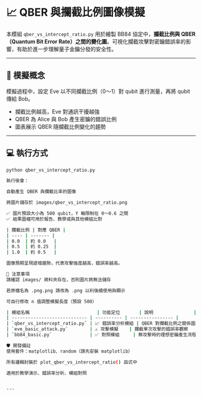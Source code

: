 # 📈 QBER 與攔截比例圖像模擬

本模組 `qber_vs_intercept_ratio.py` 用於繪製 BB84 協定中，**攔截比例與 QBER（Quantum Bit Error Rate）之間的變化圖**。可視化攔截攻擊對密鑰錯誤率的影響，有助於進一步理解量子金鑰分發的安全性。

---

## 🧪 模擬概念

模擬過程中，設定 Eve 以不同攔截比例（0～1）對 qubit 進行測量，再將 qubit 傳給 Bob。

- 攔截比例越高，Eve 對通訊干擾越強
- QBER 為 Alice 與 Bob 產生密鑰的錯誤比例
- 圖表展示 QBER 隨攔截比例變化的趨勢

---

## 💻 執行方式

```bash
python qber_vs_intercept_ratio.py

執行後會：

自動產生 QBER 與攔截比率的圖像

將圖片儲存於 images/qber_vs_intercept_ratio.png

✅ 圖片預設大小為 500 qubit，Y 軸限制在 0～0.6 之間
✅ 結果圖檔可用於報告、教學或與其他模組比對

| 攔截比例 | 對應 QBER |
| ---- | ------- |
| 0.0  | 約 0.0   |
| 0.5  | 約 0.25  |
| 1.0  | 約 0.5   |

圖像預期呈現遞增趨勢，代表攻擊強度越高，錯誤率越高。

📎 注意事項
請確認 images/ 資料夾存在，否則圖片將無法儲存

若原檔名為 .png.png 請改為 .png 以利後續使用與顯示

可自行修改 n 值調整模擬長度（預設 500）

| 模組名稱                         | 功能定位       | 說明               |
| ---------------------------- | ---------- | ---------------- |
| `qber_vs_intercept_ratio.py` | 📈 錯誤率分析模組 | QBER 對攔截比例之關係圖繪製 |
| `eve_basic_attack.py`        | ⚠️ 攻擊模擬    | 攔截單次攻擊的錯誤率觀察     |
| `bb84_basic.py`              | ✅ 對照模組     | 無攻擊時的理想密鑰產生流程    |

🛡️ 開發備註
使用套件：matplotlib、random（請先安裝 matplotlib）

所有邏輯封裝於 plot_qber_vs_intercept_ratio() 函式中

適用於教學演示、錯誤率分析、模組對照


---

